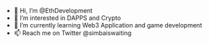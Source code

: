 - 👋 Hi, I’m @EthDevelopment
- 👀 I’m interested in DAPPS and Crypto
- 🌱 I’m currently learning Web3 Application and game development
- 📫 Reach me on Twitter @simbaiswaiting

<!---
EthDevelopment/EthDevelopment is a ✨ special ✨ repository because its `README.md` (this file) appears on your GitHub profile.
You can click the Preview link to take a look at your changes.
--->

